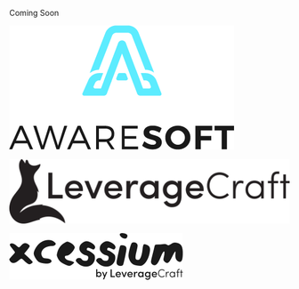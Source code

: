 Coming Soon

![Aware Soft Logo](logo-dark.png)

![Leverage Craft Logo](lvg-black.svg)

![Xcessium Logo](xcessium_main_logo.svg)
